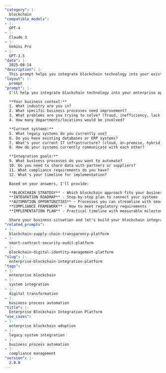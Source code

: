 ```yaml
---
"category": |-
  blockchain
"compatible_models":
- |-
  GPT-4
- |-
  Claude 3
- |-
  Gemini Pro
- |-
  GPT-3.5
"date": |-
  2025-08-14
"description": |-
  This prompt helps you integrate blockchain technology into your existing business operations, connecting legacy systems with blockchain networks to automate processes, improve transparency, and reduce costs.
"layout": |-
  prompt
"prompt": |-
  I'll help you integrate blockchain technology into your enterprise operations. Let me understand your business needs:

  **Your business context:**
  1. What industry are you in?
  2. What specific business processes need improvement?
  3. What problems are you trying to solve? (fraud, inefficiency, lack of transparency)
  4. How many departments/locations would be involved?

  **Current systems:**
  5. What legacy systems do you currently use?
  6. Do you have existing databases or ERP systems?
  7. What's your current IT infrastructure? (cloud, on-premise, hybrid)
  8. How do your systems currently communicate with each other?

  **Integration goals:**
  9. What business processes do you want to automate?
  10. Do you need to share data with partners or suppliers?
  11. What compliance requirements do you have?
  12. What's your timeline for implementation?

  Based on your answers, I'll provide:

  **BLOCKCHAIN STRATEGY** - Which blockchain approach fits your business
  **INTEGRATION ROADMAP** - Step-by-step plan to connect your systems
  **AUTOMATION OPPORTUNITIES** - Processes you can streamline with smart contracts
  **COMPLIANCE FRAMEWORK** - How to meet regulatory requirements
  **IMPLEMENTATION PLAN** - Practical timeline with measurable milestones

  Share your business situation and let's build your blockchain integration strategy!
"related_prompts":
- |-
  blockchain-supply-chain-transparency-platform
- |-
  smart-contract-security-audit-platform
- |-
  blockchain-digital-identity-management-platform
"slug": |-
  enterprise-blockchain-integration-platform
"tags":
- |-
  enterprise blockchain
- |-
  system integration
- |-
  digital transformation
- |-
  business process automation
"title": |-
  Enterprise Blockchain Integration Platform
"use_cases":
- |-
  enterprise blockchain adoption
- |-
  legacy system integration
- |-
  business process automation
- |-
  compliance management
"version": |-
  2.0.0
---
```

